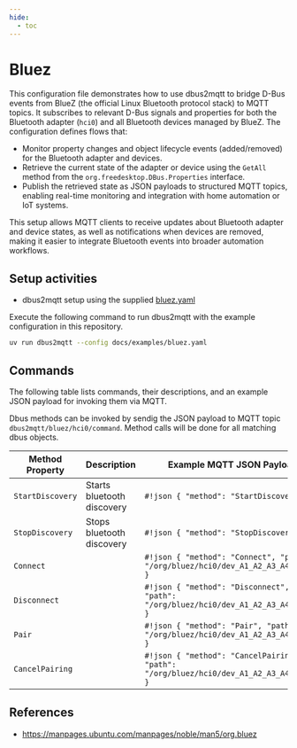 ```yaml
---
hide:
  - toc
---
```


# Bluez

This configuration file demonstrates how to use dbus2mqtt to bridge D-Bus events from BlueZ (the official Linux Bluetooth protocol stack) to MQTT topics. It subscribes to relevant D-Bus signals and properties for both the Bluetooth adapter (`hci0`) and all Bluetooth devices managed by BlueZ. The configuration defines flows that:

* Monitor property changes and object lifecycle events (added/removed) for the Bluetooth adapter and devices.
* Retrieve the current state of the adapter or device using the `GetAll` method from the `org.freedesktop.DBus.Properties` interface.
* Publish the retrieved state as JSON payloads to structured MQTT topics, enabling real-time monitoring and integration with home automation or IoT systems.

This setup allows MQTT clients to receive updates about Bluetooth adapter and device states, as well as notifications when devices are removed, making it easier to integrate Bluetooth events into broader automation workflows.

## Setup activities

* dbus2mqtt setup using the supplied [bluez.yaml](https://github.com/jwnmulder/dbus2mqtt/blob/main/docs/examples/bluez.yaml)

Execute the following command to run dbus2mqtt with the example configuration in this repository.

```bash
uv run dbus2mqtt --config docs/examples/bluez.yaml
```

## Commands

The following table lists commands, their descriptions, and an example JSON payload for invoking them via MQTT.

Dbus methods can be invoked by sendig the JSON payload to MQTT topic `dbus2mqtt/bluez/hci0/command`. Method calls will be done for all matching dbus objects.

| Method<br />Property  | Description                          | Example MQTT JSON Payload                          |
|-----------------------|--------------------------------------|-------------------------------------------------|
| `StartDiscovery`      | Starts bluetooth discovery           | `#!json { "method": "StartDiscovery" }`                |
| `StopDiscovery`       | Stops bluetooth discovery            | `#!json { "method": "StopDiscovery" }`                         |
| `Connect`             |                                      | `#!json { "method": "Connect", "path": "/org/bluez/hci0/dev_A1_A2_A3_A4_A5_A6" }`                |
| `Disconnect`          |                                      | `#!json { "method": "Disconnect", "path": "/org/bluez/hci0/dev_A1_A2_A3_A4_A5_A6" }`                         |
| `Pair`                |                                      | `#!json { "method": "Pair", "path": "/org/bluez/hci0/dev_A1_A2_A3_A4_A5_A6" }`                |
| `CancelPairing`       |                                      | `#!json { "method": "CancelPairing", "path": "/org/bluez/hci0/dev_A1_A2_A3_A4_A5_A6" }`                         |

## References

* <https://manpages.ubuntu.com/manpages/noble/man5/org.bluez>
